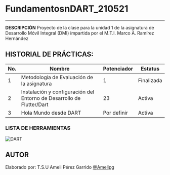 # FundamentosnDART_210521
---
**DESCRIPCIÓN**
Proyecto de la clase para la unidad 1 de la asignatura de Desarrollo Móvil Integral (DMI) impartida por el M.T.I. Marco A. Ramírez Hernández

## HISTORIAL DE PRÁCTICAS:

|No.|Nombre|Potenciador|Estatus|
|--|--|--|--|
|1|Metodología de Evaluación de la asignatura|1|Finalizada|
|2|Instalación y configuración del Entorno de Desarrollo de Flutter/Dart|23|Activa|
|3|Hola Mundo desde DART|Por definir|Activa|

### LISTA DE HERRAMIENTAS
![DART](https://img.shields.io/badge/Dart-0175C2?style=for-the-badge&logo=dart&logoColor=white)

## AUTOR
Elaborado por: T.S.U Ameli Pérez Garrido [@Amelipg](https://github.com/Amelipg)

